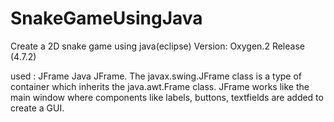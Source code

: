 # SnakeGameUsingJava

Create a 2D snake game using java(eclipse)
Version: Oxygen.2 Release (4.7.2)

used : JFrame
Java JFrame. The javax.swing.JFrame class is a type of container which inherits the java.awt.Frame class. JFrame works like the main window where components like labels, buttons, textfields are added to create a GUI.

        
        
